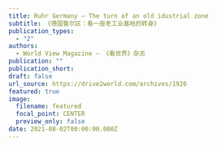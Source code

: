 ```yaml
---
title: Ruhr Germany — The turn of an old idustrial zone
subtitle: 《德国鲁尔区：看一座老工业基地的转身》
publication_types:
  - "2"
authors:
  - World View Magazine — 《看世界》杂志
publication: ""
publication_short: 
draft: false
url_source: https://drive2world.com/archives/1926
featured: true
image:
  filename: featured
  focal_point: CENTER
  preview_only: false
date: 2021-08-02T00:00:00.000Z
---
```


